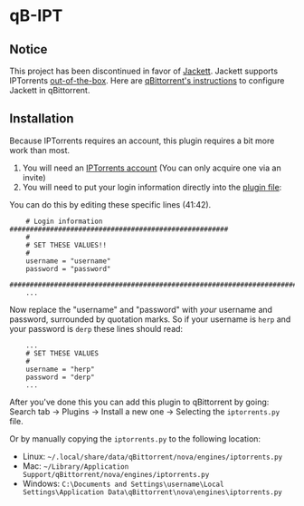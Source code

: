 # qB-IPT

## Notice

This project has been discontinued in favor of [Jackett](https://github.com/Jackett/Jackett). Jackett supports IPTorrents [out-of-the-box](https://github.com/Jackett/Jackett/blob/master/src/Jackett.Common/Indexers/IPTorrents.cs). Here are [qBittorrent's instructions](https://github.com/qbittorrent/search-plugins/wiki/How-to-configure-Jackett-plugin) to configure Jackett in qBittorrent.

## Installation

Because IPTorrents requires an account, this plugin requires a bit more work than most.

1. You will need an [IPTorrents account](https://iptorrents.com) (You can only acquire one via an invite)
2. You will need to put your login information directly into the [plugin file](iptorrents.py):

You can do this by editing these specific lines (41:42).

```
    # Login information ######################################################
    #
    # SET THESE VALUES!!
    #
    username = "username"
    password = "password"
    ##########################################################################
    ...
```

Now replace the "username" and "password" with *your* username and password, surrounded by quotation marks.
So if your username is `herp` and your password is `derp` these lines should read:

```
    ...
    # SET THESE VALUES
    #
    username = "herp"
    password = "derp"
    ...
```

After you've done this you can add this plugin to qBittorrent by going:
 Search tab -> Plugins -> Install a new one -> Selecting the `iptorrents.py` file.

Or by manually copying the `iptorrents.py` to the following location:
  * Linux: `~/.local/share/data/qBittorrent/nova/engines/iptorrents.py`
  * Mac: `~/Library/Application Support/qBittorrent/nova/engines/iptorrents.py`
  * Windows: `C:\Documents and Settings\username\Local Settings\Application Data\qBittorrent\nova\engines\iptorrents.py`
